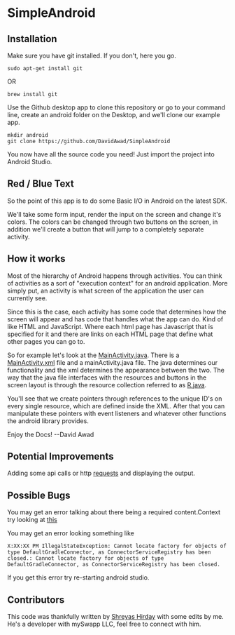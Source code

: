 # SimpleAndroid



## Installation
Make sure you have git installed. If you don't, here you go. 
```
sudo apt-get install git
```
OR
```
brew install git
```

Use the Github desktop app to clone this repository or go to your command line, create an android folder on the Desktop, and we'll clone our example app.

```shell
mkdir android 
git clone https://github.com/DavidAwad/SimpleAndroid
```

You now have all the source code you need! Just import the project into Android Studio. 

## Red / Blue Text
So the point of this app is to do some Basic I/O in Android on the latest SDK. 

We'll take some form input, render the input on the screen and change it's colors. The colors can be changed through two buttons on the screen, in addition we'll create a button that will jump to a completely separate activity. 

## How it works

Most of the hierarchy of Android happens through activities. You can think of activities as a sort of "execution context" for an android application. More simply put, an activity is what screen of the application the user can currently see. 

Since this is the case, each activity has some code that determines how the screen will appear and has code that handles what the app can do. Kind of like HTML and JavaScript. Where each html page has Javascript that is specified for it and there are links on each HTML page that define what other pages you can go to. 

So for example let's look at the [MainActivity.java](https://github.com/DavidAwad/SimpleAndroid/blob/master/app/src/main/java/edu/rutgers/rumad/rumadworkshopone/completed/MainActivityCompleted.java). There is a [MainActivity.xml](https://github.com/DavidAwad/SimpleAndroid/blob/master/app/src/main/res/layout/activity_main.xml) file and a mainActivity.java file. The java determines our functionality and the xml determines the appearance between the two. The way that the java file interfaces with the resources and buttons in the screen layout is through the resource collection referred to as [R.java](http://www.yugandroid.in/android-tutorials/r-java-file.html). 

You'll see that we create pointers through references to the unique ID's on every single resource, which are defined inside the XML. After that you can manipulate these pointers with event listeners and whatever other functions the android library provides. 

Enjoy the Docs! --David Awad

## Potential Improvements

Adding some api calls or http [requests](http://stackoverflow.com/questions/3505930/make-an-http-request-with-android) and displaying the output. 



## Possible Bugs

You may get an error talking about there being a required content.Context try looking at [this](http://stackoverflow.com/questions/18509324/the-type-android-content-context-cannot-be-resolved-it-is-indirectly-referenced)

You may get an error looking something like 

```android
X:XX:XX PM IllegalStateException: Cannot locate factory for objects of type DefaultGradleConnector, as ConnectorServiceRegistry has been closed.: Cannot locate factory for objects of type DefaultGradleConnector, as ConnectorServiceRegistry has been closed.
```
If you get this error try re-starting android studio. 


## Contributors

This code was thankfully written by [Shreyas Hirday](https://github.com/shreyashirday) with some edits by me. He's a developer with mySwapp LLC, feel free to connect with him. 
